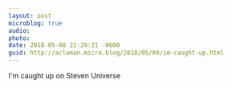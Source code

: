 ```yaml
---
layout: post
microblog: true
audio: 
photo: 
date: 2018-05-08 22:29:21 -0600
guid: http://aclaman.micro.blog/2018/05/09/im-caught-up.html
---
```

I'm caught up on Steven Universe
